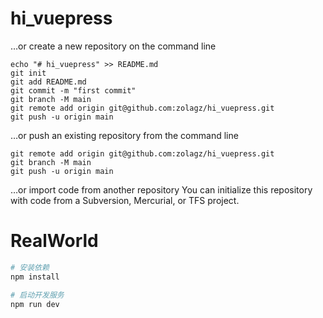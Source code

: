 # hi_vuepress


…or create a new repository on the command line

```
echo "# hi_vuepress" >> README.md
git init
git add README.md
git commit -m "first commit"
git branch -M main
git remote add origin git@github.com:zolagz/hi_vuepress.git
git push -u origin main
```
…or push an existing repository from the command line

```
git remote add origin git@github.com:zolagz/hi_vuepress.git
git branch -M main
git push -u origin main

```
…or import code from another repository
You can initialize this repository with code from a Subversion, Mercurial, or TFS project.



# RealWorld

```sh
# 安装依赖
npm install

# 启动开发服务
npm run dev
```




